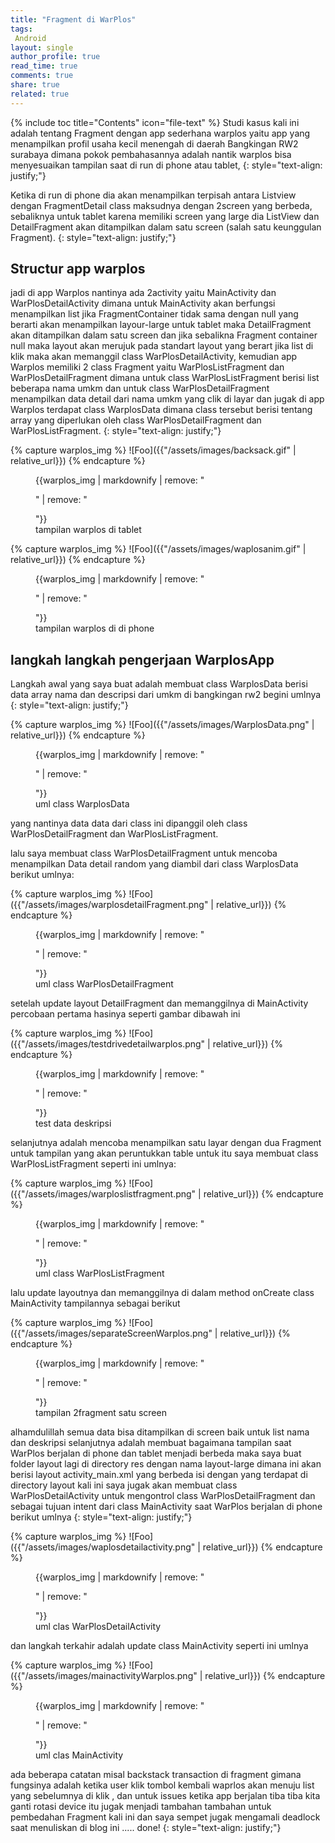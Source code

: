 ```yaml
---
title: "Fragment di WarPlos"
tags:
 Android
layout: single
author_profile: true
read_time: true
comments: true
share: true
related: true
---
```

{% include toc title="Contents" icon="file-text" %}
Studi kasus kali ini adalah tentang Fragment dengan app sederhana warplos yaitu app yang menampilkan profil usaha kecil menengah di daerah Bangkingan RW2 surabaya dimana pokok pembahasannya adalah nantik warplos bisa menyesuaikan tampilan saat di run di phone atau tablet,
{: style="text-align: justify;"}

Ketika di run di phone dia akan menampilkan terpisah antara Listview dengan FragmentDetail class maksudnya dengan 2screen yang berbeda, sebaliknya untuk tablet karena memiliki screen yang large dia ListView dan DetailFragment akan ditampilkan dalam satu screen (salah satu keunggulan Fragment).
{: style="text-align: justify;"}

## Structur app warplos
 jadi di app Warplos nantinya ada 2activity yaitu MainActivity dan WarPlosDetailActivity dimana untuk MainActivity akan berfungsi menampilkan list jika FragmentContainer tidak sama dengan null yang berarti akan menampilkan layour-large untuk tablet maka DetailFragment akan ditampilkan dalam satu screen dan jika sebalikna Fragment container null maka layout akan merujuk pada standart layout yang berart jika list di klik maka akan memanggil class WarPlosDetailActivity, kemudian app Warplos memiliki 2 class Fragment yaitu WarPlosListFragment dan WarPlosDetailFragment dimana untuk class WarPlosListFragment berisi list beberapa nama umkm dan untuk class WarPlosDetailFragment menampilkan data detail dari nama umkm yang clik di layar dan jugak di app Warplos terdapat class WarplosData dimana class tersebut berisi tentang array yang diperlukan oleh class WarPlosDetailFragment dan WarPlosListFragment.
 {: style="text-align: justify;"}

{% capture warplos_img %}
![Foo]({{"/assets/images/backsack.gif" | relative_url}})
{% endcapture %}
<figure>
	{{warplos_img | markdownify | remove: "<p>" | remove: "</p>"}}
	<figcaption>tampilan warplos di tablet</figcaption>
</figure>


{% capture warplos_img %}
![Foo]({{"/assets/images/waplosanim.gif" | relative_url}})
{% endcapture %}
<figure>
	{{warplos_img | markdownify | remove: "<p>" | remove: "</p>"}}
	<figcaption>tampilan warplos di di phone</figcaption>
</figure>

## langkah langkah pengerjaan WarplosApp

Langkah awal yang saya buat adalah membuat class WarplosData berisi data array nama dan descripsi dari umkm di bangkingan rw2 begini umlnya 
{: style="text-align: justify;"}

{% capture warplos_img %}
![Foo]({{"/assets/images/WarplosData.png" | relative_url}})
{% endcapture %}
<figure>
	{{warplos_img | markdownify | remove: "<p>" | remove: "</p>"}}
	<figcaption>uml class WarplosData</figcaption>
</figure>

yang nantinya data data dari class ini dipanggil oleh class WarPlosDetailFragment dan WarPlosListFragment.

lalu saya membuat class WarPlosDetailFragment untuk mencoba menampilkan Data detail random yang diambil dari class WarplosData berikut umlnya:

{% capture warplos_img %}
![Foo]({{"/assets/images/warplosdetailFragment.png" | relative_url}})
{% endcapture %}
<figure>
	{{warplos_img | markdownify | remove: "<p>" | remove: "</p>"}}
	<figcaption>uml class WarPlosDetailFragment</figcaption>
</figure>

setelah update layout DetailFragment dan memanggilnya di MainActivity percobaan pertama hasinya seperti gambar dibawah ini

{% capture warplos_img %}
![Foo]({{"/assets/images/testdrivedetailwarplos.png" | relative_url}})
{% endcapture %}
<figure>
	{{warplos_img | markdownify | remove: "<p>" | remove: "</p>"}}
	<figcaption>test data deskripsi</figcaption>
</figure>

selanjutnya adalah mencoba menampilkan satu layar dengan dua Fragment untuk tampilan yang akan peruntukkan table untuk itu saya membuat class WarPlosListFragment seperti ini umlnya:


{% capture warplos_img %}
![Foo]({{"/assets/images/warploslistfragment.png" | relative_url}})
{% endcapture %}
<figure>
	{{warplos_img | markdownify | remove: "<p>" | remove: "</p>"}}
	<figcaption>uml class WarPlosListFragment</figcaption>
</figure>
lalu update layoutnya dan memanggilnya di dalam method onCreate class MainActivity tampilannya sebagai berikut

{% capture warplos_img %}
![Foo]({{"/assets/images/separateScreenWarplos.png" | relative_url}})
{% endcapture %}
<figure>
	{{warplos_img | markdownify | remove: "<p>" | remove: "</p>"}}
	<figcaption>tampilan 2fragment satu screen</figcaption>
</figure>
alhamdulillah semua data bisa ditampilkan di screen baik untuk list nama dan deskripsi selanjutnya adalah membuat bagaimana tampilan saat WarPlos berjalan di phone dan tablet menjadi berbeda maka saya buat folder layout lagi di directory res dengan nama layout-large dimana ini akan berisi layout activity_main.xml yang berbeda isi dengan yang terdapat di directory layout kali ini saya jugak akan membuat class WarPlosDetailActivity untuk mengontrol class WarPlosDetailFragment dan sebagai tujuan intent dari class MainActivity saat WarPlos berjalan di phone berikut umlnya
{: style="text-align: justify;"}

{% capture warplos_img %}
![Foo]({{"/assets/images/waplosdetailactivity.png" | relative_url}})
{% endcapture %}
<figure>
	{{warplos_img | markdownify | remove: "<p>" | remove: "</p>"}}
	<figcaption>uml clas WarPlosDetailActivity</figcaption>
</figure>

dan langkah terkahir adalah update class MainActivity seperti ini umlnya

{% capture warplos_img %}
![Foo]({{"/assets/images/mainactivityWarplos.png" | relative_url}})
{% endcapture %}
<figure>
	{{warplos_img | markdownify | remove: "<p>" | remove: "</p>"}}
	<figcaption>uml clas MainActivity</figcaption>
</figure>
ada beberapa catatan misal backstack transaction di fragment gimana fungsinya adalah ketika user klik tombol kembali waprlos akan menuju list yang sebelumnya di klik , dan untuk issues ketika app berjalan tiba tiba kita ganti rotasi device itu jugak menjadi tambahan tambahan untuk pembedahan Fragment kali ini dan saya sempet jugak mengamali deadlock saat menuliskan di blog ini ..... done!
{: style="text-align: justify;"}
